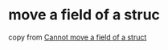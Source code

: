 # move a field of a struc

copy from [Cannot move a field of a struct](https://users.rust-lang.org/t/cannot-move-a-field-of-a-struct/23949)
